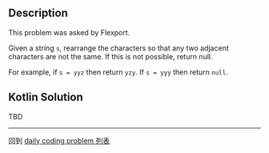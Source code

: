 ## Description

This problem was asked by Flexport.

Given a string `s`, rearrange the characters so that any two adjacent characters are not the same. If this is not possible, return null.

For example, if `s = yyz` then return `yzy`. If `s = yyy` then return `null`.

## Kotlin Solution

TBD

-----

回到 [daily coding problem 列表](index.md)
